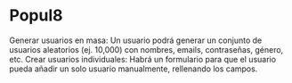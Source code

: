# Popul8
Generar usuarios en masa: Un usuario podrá generar un conjunto de usuarios aleatorios (ej. 10,000) con nombres, emails, contraseñas, género, etc. Crear usuarios individuales: Habrá un formulario para que el usuario pueda añadir un solo usuario manualmente, rellenando los campos.
